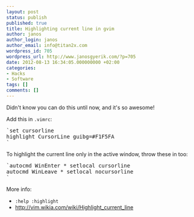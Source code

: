 ```yaml
---
layout: post
status: publish
published: true
title: Highlighting current line in gvim
author: janos
author_login: janos
author_email: info@titan2x.com
wordpress_id: 705
wordpress_url: http://www.janosgyerik.com/?p=705
date: 2012-08-13 16:34:05.000000000 +02:00
categories:
- Hacks
- Software
tags: []
comments: []
---
```

Didn't know you can do this until now, and it's so awesome!

Add this in `.vimrc`:

<pre>`set cursorline
highlight CursorLine guibg=#F1F5FA
`</pre>

To highlight the current line only in the active window, throw these in too:

<pre>`autocmd WinEnter * setlocal cursorline
autocmd WinLeave * setlocal nocursorline
`</pre>

More info:
- `:help :highlight`
- <a href="http://vim.wikia.com/wiki/Highlight_current_line">http://vim.wikia.com/wiki/Highlight_current_line</a>
